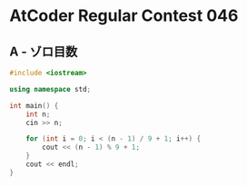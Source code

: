 # AtCoder Regular Contest 046
## A - ゾロ目数
```cpp
#include <iostream>

using namespace std;

int main() {
    int n;
    cin >> n;

    for (int i = 0; i < (n - 1) / 9 + 1; i++) {
        cout << (n - 1) % 9 + 1;
    }
    cout << endl;
}
```
